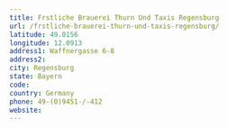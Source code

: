 ```yaml
---
title: Frstliche Brauerei Thurn Und Taxis Regensburg
url: /frstliche-brauerei-thurn-und-taxis-regensburg/
latitude: 49.0156
longitude: 12.0913
address1: Waffnergasse 6-8
address2: 
city: Regensburg
state: Bayern
code: 
country: Germany
phone: 49-(0)9451-/-412
website: 
---
```


